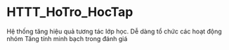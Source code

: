 # HTTT_HoTro_HocTap
Hệ thống tăng hiệu quả tương tác lớp học.  Dễ dàng tổ chức các hoạt động nhóm Tăng tính minh bạch trong đánh giá
